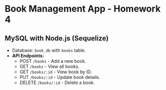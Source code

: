# Book Management App - Homework 4

## MySQL with Node.js (Sequelize)
- Database: `book_db` with `books` table.
- **API Endpoints:**
  - POST `/books` - Add a new book.
  - GET `/books` - View all books.
  - GET `/books/:id` - View book by ID.
  - PUT `/books/:id` - Update book details.
  - DELETE `/books/:id` - Delete a book.
